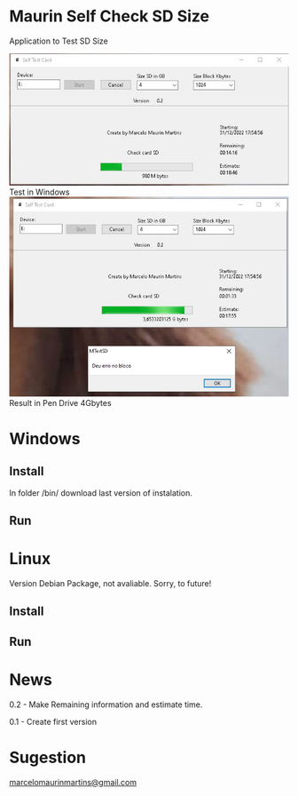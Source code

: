 # Maurin Self Check SD Size
Application to Test SD Size

<img src="https://github.com/marcelomaurin/MTestSD/blob/main/imgs/Main.JPG">
Test in Windows 


<img src="https://github.com/marcelomaurin/MTestSD/blob/main/imgs/Erro%20de%20tamanho.JPG">
Result in Pen Drive 4Gbytes

# Windows

## Install 
In folder /bin/ download last version of instalation.

## Run 


# Linux
Version Debian Package, not avaliable. Sorry, to future!

## Install 

## Run 

# News
0.2 - Make Remaining information and estimate time.

0.1 - Create first version




# Sugestion 
marcelomaurinmartins@gmail.com


